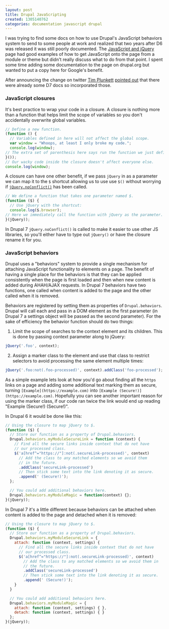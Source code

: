 ```yaml
---
layout: post
title: Drupal JavaScripting
created: 1305140762
categories: documentation javascript drupal
---
```

I was trying to find some docs on how to use Drupal's JavaScript behaviors
system to send to some people at work and realized that two years after D6 was
released it was still poorly documented. The [JavaScript and jQuery](http://drupal.org/node/171213)
page had good examples of how to get JavaScript onto the page from a module or
theme but didn't really discuss what to do from that point. I spent some time
adding some documentation to the page on drupal.org but wanted to put a copy
here for Google's benefit.

After announcing the change on twitter [Tim Plunkett](http://drupal.org/node/756722)
[pointed out](http://twitter.com/#!/tmplunkett/status/68360188901597184) that
there were already some D7 docs so incorporated those.



<h3>JavaScript closures</h3>
It's best practice to wrap your code in a closure. A closure is nothing more
than a function that helps limit the scope of variables so you don't
accidentally overwrite global variables.


``` js
// Define a new function.
(function () {
  // Variables defined in here will not affect the global scope.
  var window = "Whoops, at least I only broke my code.";
  console.log(window);
// The extra set of parenthesis here says run the function we just defined.
}());
// Our wacky code inside the closure doesn't affect everyone else.
console.log(window);
```


A closure can have one other benefit, if we pass `jQuery` in as a
parameter we can map it to the `$` shortcut allowing us to use use
`$()` without worrying if [`jQuery.noConflict()`](http://api.jquery.com/jQuery.noConflict/) has been called.


``` js
// We define a function that takes one parameter named $.
(function ($) {
  // Use jQuery with the shortcut:
  console.log($.browser);
// Here we immediately call the function with jQuery as the parameter.
}(jQuery));
```


In Drupal 7 `jQuery.noConflict()` is called to make it easier to use other JS
libraries, so you'll either have to type out `jQuery()` or have the closure
rename it for you.

<h3>JavaScript behaviors</h3>
Drupal uses a "behaviors" system to provide a single mechanism for attaching
JavaScript functionality to elements on a page. The benefit of having a single
place for the behaviors is that they can be applied consistently when the page
is first loaded and then when new content is added during AHAH/AJAX requests.
In Drupal 7 behaviors have two functions, one called when content is added to
the page and the other called when it is removed.

Behaviors are registered by setting them as properties of `Drupal.behaviors`.
Drupal will call each and pass in a DOM element as the first parameter (in
Drupal 7 a settings object will be passed as the second parameter). For the
sake of efficiency the behavior function should do two things:

1. Limit the scope of searches to the context element and its children. This is
  done by passing context parameter along to jQuery:

  ``` js
  jQuery('.foo', context);
  ```
2. Assign a marker class to the element and use that class to restrict selectors
  to avoid processing the same element multiple times:

  ``` js
  jQuery('.foo:not(.foo-processed)', context).addClass('foo-processed');
  ```

As a simple example lets look at how you'd go about finding all the `https`
links on a page and adding some additional text marking them as secure,
turning `[Example](https://example.com)` into `[Example (Secure!)](https://example.com)`.
Hopefully you can see another important reason for using the marker class, if
our code ran twice the link would end up reading "Example (Secure!) (Secure!)".

In Drupal 6 it would be done like this:

``` js
// Using the closure to map jQuery to $.
(function ($) {
  // Store our function as a property of Drupal.behaviors.
  Drupal.behaviors.myModuleSecureLink = function (context) {
    // Find all the secure links inside context that do not have
    // our processed class.
    $('a[href^="https://"]:not(.secureLink-processed)', context)
      // Add the class to any matched elements so we avoid them
      // in the future.
      .addClass('secureLink-processed')
      // Then stick some text into the link denoting it as secure.
      .append(' (Secure!)');
  };

  // You could add additional behaviors here.
  Drupal.behaviors.myModuleMagic = function(context) {};
}(jQuery));
```

In Drupal 7 it's a little different because behaviors can be attached when
content is added to the page and detached when it is removed:


``` js
// Using the closure to map jQuery to $.
(function ($) {
  // Store our function as a property of Drupal.behaviors.
  Drupal.behaviors.myModuleSecureLink = {
    attach: function (context, settings) {
      // Find all the secure links inside context that do not have
      // our processed class.
      $('a[href^="https://"]:not(.secureLink-processed)', context)
        // Add the class to any matched elements so we avoid them in
        // the future.
        .addClass('secureLink-processed')
        // Then stick some text into the link denoting it as secure.
        .append(' (Secure!)');
    }
  }

  // You could add additional behaviors here.
  Drupal.behaviors.myModuleMagic = {
    attach: function (context, settings) { },
    detach: function (context, settings) { }
  };
}(jQuery));
```

